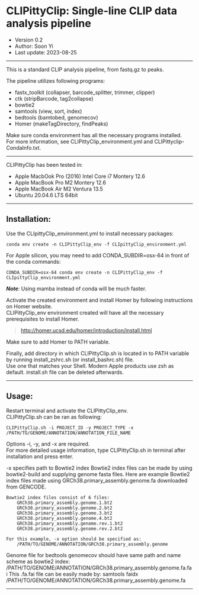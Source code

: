 # CLIPittyClip: Single-line CLIP data analysis pipeline
- Version 0.2
- Author: Soon Yi
- Last update: 2023-08-25
-------------------------------------------------------------------------------------------------------------------
This is a standard CLIP analysis pipeline, from fastq.gz to peaks.

The pipeline utilizes following programs: 
 - fastx_toolkit (collapser, barcode_splitter, trimmer, clipper)
 - ctk (stripBarcode, tag2collapse)
 - bowtie2
 - samtools (view, sort, index)
 - bedtools (bamtobed, genomecov)
 - Homer (makeTagDirectory, findPeaks)

Make sure conda environment has all the necessary programs installed.  
For more information, see CLIPittyClip_environment.yml and CLIPittyclip-CondaInfo.txt.

-------------------------------------------------------------------------------------------------------------------
CLIPittyClip has been tested in:
- Apple MacbOok Pro (2016) Intel Core i7 Montery 12.6
- Apple MacBook Pro M2 Montery 12.6
- Apple MacBook Air M2 Ventura 13.5
- Ubuntu 20.04.6 LTS 64bit
-------------------------------------------------------------------------------------------------------------------
## Installation:

Use the CLIpittyClip_environment.yml to install necessary packages:

    conda env create -n CLIPittyClip_env -f CLIpittyClip_environment.yml

For Apple silicon, you may need to add CONDA_SUBDIR=osx-64 in front of the conda commands:

    CONDA_SUBDIR=osx-64 conda env create -n CLIPittyClip_env -f CLIpittyClip_environment.yml

***Note***: Using mamba instead of conda will be much faster.

Activate the created environment and install Homer by following instructions on Homer website.  
CLIPittyClip_env environment created will have all the necessary prerequisites to install Homer.
> http://homer.ucsd.edu/homer/introduction/install.html

Make sure to add Homer to PATH variable.  

Finally, add directory in which CLIPittyClip.sh is located in to PATH variable by running install_zshrc.sh (or install_bashrc.sh) file.  
Use one that matches your Shell. Modern Apple products use zsh as default. install.sh file can be deleted afterwards.  

-------------------------------------------------------------------------------------------------------------------
## Usage:
Restart terminal and activate the CLIPittyClip_env.  
CLIPittyClip.sh can be ran as following:

    CLIPittyClip.sh -i PROJECT_ID -y PROJECT_TYPE -x /PATH/TO/GENOME/ANNOTATION/ANNOTATION_FILE_NAME

Options -i, -y, and -x are required.  
For more detailed usage information, type CLIPittyClip.sh in terminal after installation and press enter.  

-x specifies path to Bowtie2 index
    Bowtie2 index files can be made by using bowtie2-build and supplying genome fasta files.
        Here are example Bowtie2 index files made using GRCh38.primary_assembly.genome.fa downloaded from GENCODE.

    Bowtie2 index files consist of 6 files: 
        GRCh38.primary_assembly.genome.1.bt2
        GRCh38.primary_assembly.genome.2.bt2
        GRCh38.primary_assembly.genome.3.bt2
        GRCh38.primary_assembly.genome.4.bt2
        GRCh38.primary_assembly.genome.rev.1.bt2
        GRCh38.primary_assembly.genome.rev.2.bt2

    For this example, -x option should be specified as:
        /PATH/TO/GENOME/ANNOTATION/GRCh38.primary_assembly.genome

Genome file for bedtools genomecov should have same path and name scheme as bowtie2 index: 
    /PATH/TO/GENOME/ANNOTATION/GRCh38.primary_assembly.genome.fa.fai
    This .fa.fai file can be easily made by: 
        samtools faidx /PATH/TO/GENOME/ANNOTATION/GRCh38.primary_assembly.genome.fa

-------------------------------------------------------------------------------------------------------------------




